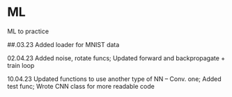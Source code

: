 # ML
ML to practice

##.03.23
Added loader for MNIST data

02.04.23
Added noise, rotate funcs;
Updated forward and backpropagate + train loop

10.04.23
Updated functions to use another type of NN – Conv. one;
Added test func;
Wrote CNN class for more readable code
